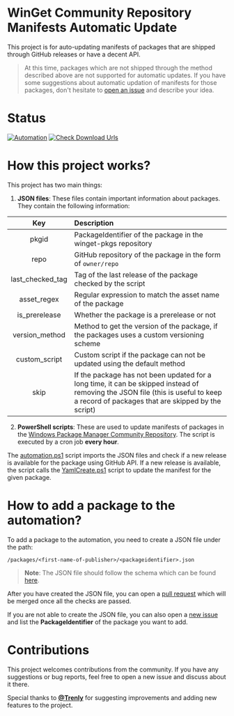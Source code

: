 # WinGet Community Repository Manifests Automatic Update
This project is for auto-updating manifests of packages that are shipped through GitHub releases or have a decent API.
> At this time, packages which are not shipped through the method described above are not supported for automatic updates. If you have some suggestions about automatic updation of manifests for those packages, don't hesitate to [open an issue](https://github.com/vedantmgoyal2009/winget-pkgs-automation/issues/new?assignees=vedantmgoyal2009&labels=enhancement&template=new-feature-idea.md&title=%5BIDEA%5D) and describe your idea.

# Status
[![Automation](https://github.com/vedantmgoyal2009/winget-pkgs-automation/actions/workflows/automation.yml/badge.svg)](https://github.com/vedantmgoyal2009/winget-pkgs-automation/actions/workflows/automation.yml)
[![Check Download Urls](https://github.com/vedantmgoyal2009/winget-pkgs-automation/actions/workflows/check-download-urls.yml/badge.svg)](https://github.com/vedantmgoyal2009/winget-pkgs-automation/actions/workflows/check-download-urls.yml)

# How this project works?
This project has two main things:

1. **JSON files**: These files contain important information about packages. They contain the following information:

|  Key  | Description |
| :---: | :--- |
| pkgid | PackageIdentifier of the package in the winget-pkgs repository |
| repo | GitHub repository of the package in the form of `owner/repo` |
| last_checked_tag | Tag of the last release of the package checked by the script |
| asset_regex | Regular expression to match the asset name of the package |
| is_prerelease | Whether the package is a prerelease or not |
| version_method | Method to get the version of the package, if the packages uses a custom versioning scheme |
| custom_script | Custom script if the package can not be updated using the default method |
| skip | If the package has not been updated for a long time, it can be skipped instead of removing the JSON file (this is useful to keep a record of packages that are skipped by the script) |

2. **PowerShell scripts**: These are used to update manifests of packages in the [Windows Package Manager Community Repository](https://github.com/microsoft/winget-pkgs). The script is executed by a cron job **every hour**.

The [automation.ps1](https://github.com/vedantmgoyal2009/winget-pkgs-automation/blob/main/automation.ps1) script imports the JSON files and check if a new release is available for the package using GitHub API. If a new release is available, the script calls the [YamlCreate.ps1](https://github.com/vedantmgoyal2009/winget-pkgs-automation/tree/main/YamlCreate) script to update the manifest for the given package.

# How to add a package to the automation?
To add a package to the automation, you need to create a JSON file under the path:
```
/packages/<first-name-of-publisher>/<packageidentifier>.json
```
> **Note**: The JSON file should follow the schema which can be found [here](https://github.com/vedantmgoyal2009/winget-pkgs-automation/blob/main/schema.json).

After you have created the JSON file, you can open a [pull request](https://github.com/vedantmgoyal2009/winget-pkgs-automation/pull/new) which will be merged once all the checks are passed.

If you are not able to create the JSON file, you can also open a [new issue](https://github.com/vedantmgoyal2009/winget-pkgs-automation/issues/new?assignees=vedantmgoyal2009&labels=new+package&template=package-request.md&title=New+Package) and list the **PackageIdentifier** of the package you want to add.

# Contributions
This project welcomes contributions from the community. If you have any suggestions or bug reports, feel free to open a new issue and discuss about it there.

Special thanks to [**@Trenly**](https://github.com/Trenly) for suggesting improvements and adding new features to the project.
